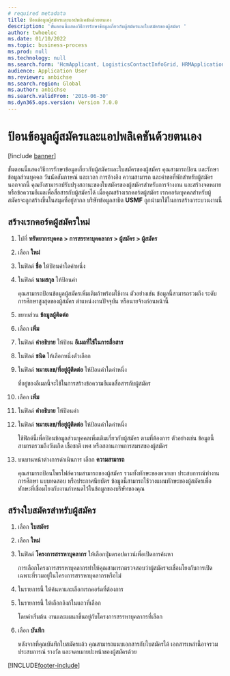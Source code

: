 ```yaml
--- 
# required metadata 
title: ป้อนข้อมูลผู้สมัครและแอปพลิเคชันด้วยตนเอง
description: 'ขั้นตอนนี้แสดงวิธีการรักษาข้อมูลเกี่ยวกับผู้สมัครและใบสมัครของผู้สมัคร '
author: twheeloc
ms.date: 01/10/2022
ms.topic: business-process
ms.prod: null
ms.technology: null
ms.search.form: 'HcmApplicant, LogisticsContactInfoGrid, HRMApplication,  DirPartyTable'
audience: Application User
ms.reviewer: anbichse
ms.search.region: Global
ms.author: anbichse
ms.search.validFrom: '2016-06-30'
ms.dyn365.ops.version: Version 7.0.0
---
```

# <a name="enter-applicant-and-application-data-manually"></a>ป้อนข้อมูลผู้สมัครและแอปพลิเคชันด้วยตนเอง

[!include [banner](../../includes/banner.md)]

ขั้นตอนนี้แสดงวิธีการรักษาข้อมูลเกี่ยวกับผู้สมัครและใบสมัครของผู้สมัคร  คุณสามารถป้อน และรักษาข้อมูลส่วนบุคคล วันนัดสัมภาษณ์ และเวลา การอ้างอิง ความสามารถ และคำขอที่พักสำหรับผู้สมัคร  นอกจากนี้ คุณยังสามารถปรับปรุงสถานะของใบสมัครของผู้สมัครสำหรับการจ้างงาน และสร้างจดหมายหรือข้อความอีเมลเพื่อสื่อสารกับผู้สมัครได้ เมื่อคุณสร้างเรกคอร์ดผู้สมัคร เรกคอร์ดบุคคลสำหรับผู้สมัครจะถูกสร้างขึ้นในสมุดที่อยู่สากล บริษัทข้อมูลสาธิต **USMF** ถูกนำมาใช้ในการสร้างกระบวนงานนี้

## <a name="create-a-new-applicant-record"></a>สร้างเรกคอร์ดผู้สมัครใหม่

1. ไปที่ **ทรัพยากรบุคคล \> การสรรหาบุคคลากร \> ผู้สมัคร \> ผู้สมัคร**
2. เลือก **ใหม่**
3. ในฟิลด์ **ชื่อ** ให้ป้อนค่าใดค่าหนึ่ง
4. ในฟิลด์ **นามสกุล** ให้ป้อนค่า

    คุณสามารถป้อนข้อมูลผู้สมัครเพิ่มเติมถ้าพร้อมใช้งาน  ตัวอย่างเช่น ข้อมูลนี้สามารถรวมถึง ระดับการศึกษาสูงสุดของผู้สมัคร ตำแหน่งงานปัจจุบัน หรือนายจ้างก่อนหน้านี้

5. ขยายส่วน **ข้อมูลผู้ติดต่อ**
6. เลือก **เพิ่ม**
7. ในฟิลด์ **คำอธิบาย** ให้ป้อน **อีเมลที่ใช้ในการสื่อสาร**
8. ในฟิลด์ **ชนิด**  ให้เลือกหนึ่งตัวเลือก
9. ในฟิลด์ **หมายเลข/ที่อยู่ผู้ติดต่อ** ให้ป้อนค่าใดค่าหนึ่ง

    ที่อยู่ของอีเมลนี้จะใช้ในการสร้างข้อความอีเมลสื่อสารกับผู้สมัคร

10. เลือก **เพิ่ม**
11. ในฟิลด์ **คำอธิบาย** ให้ป้อนค่า
12. ในฟิลด์ **หมายเลข/ที่อยู่ผู้ติดต่อ** ให้ป้อนค่าใดค่าหนึ่ง

    ใช้ฟิลด์นี้เพื่อป้อนข้อมูลส่วนบุคคลเพิ่มเติมเกี่ยวกับผู้สมัคร ตามที่ต้องการ ตัวอย่างเช่น ข้อมูลนี้สามารถรวมถึงวันเกิด เชื้อชาติ เพศ หรือสถานภาพการสมรสของผู้สมัคร

13. บนบานหน้าต่างการดำเนินการ เลือก **ความสามารถ**

    คุณสามารถป้อนโพรไฟล์ความสามารถของผู้สมัคร รวมทั้งทักษะของพวกเขา ประสบการณ์ทำงาน การศึกษา แบบทดสอบ หรือประกาศนียบัตร ข้อมูลนี้สามารถใช้วางแผนทักษะของผู้สมัครเพื่อทักษะที่เชื่อมโยงกับงานกำหนดไว้ในข้อมูลของบริษัทของคุณ

## <a name="create-an-application-for-the-applicant"></a>สร้างใบสมัครสำหรับผู้สมัคร

1. เลือก **ใบสมัคร**
2. เลือก **ใหม่**
3. ในฟิลด์ **โครงการสรรหาบุคลากร** ให้เลือกปุ่มดรอปดาวน์เพื่อเปิดการค้นหา

    การเลือกโครงการสรรหาบุคลากรทำให้คุณสามารถตรวจสอบว่าผู้สมัครจะเชื่อมโยงกับการเปิดเฉพาะที่รวมอยู่ในโครงการสรรหาบุคลากรหรือไม่

4. ในรายการนี้ ให้ค้นหาและเลือกเรกคอร์ดที่ต้องการ
5. ในรายการนี้ ให้เลือกลิงก์ในแถวที่เลือก

    โดยค่าเริ่มต้น งานและแผนกขึ้นอยู่กับโครงการสรรหาบุคลากรที่เลือก

6. เลือก **บันทึก**

    หลังจากที่คุณบันทึกใบสมัครแล้ว คุณสามารถแนบเอกสารกับใบสมัครได้ เอกสารเหล่านี้อาจรวมประสบการณ์ รางวัล และจดหมายปะหน้าของผู้สมัครด้วย

[!INCLUDE[footer-include](../../../../includes/footer-banner.md)]

